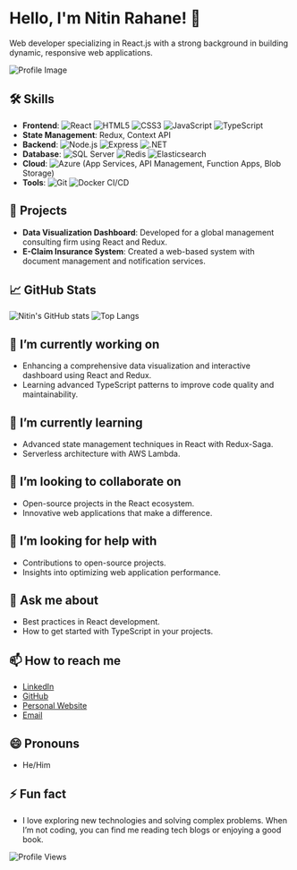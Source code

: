 # Hello, I'm Nitin Rahane! 👋

Web developer specializing in React.js with a strong background in building dynamic, responsive web applications.

![Profile Image](https://nitinrahane.com/logo1.png)

## 🛠️ Skills
- **Frontend**: ![React](https://img.shields.io/badge/React-61DAFB?logo=react&logoColor=white) ![HTML5](https://img.shields.io/badge/HTML5-E34F26?logo=html5&logoColor=white) ![CSS3](https://img.shields.io/badge/CSS3-1572B6?logo=css3&logoColor=white) ![JavaScript](https://img.shields.io/badge/JavaScript-F7DF1E?logo=javascript&logoColor=black) ![TypeScript](https://img.shields.io/badge/TypeScript-007ACC?logo=typescript&logoColor=white)
- **State Management**: Redux, Context API
- **Backend**: ![Node.js](https://img.shields.io/badge/Node.js-339933?logo=node.js&logoColor=white) ![Express](https://img.shields.io/badge/Express-000000?logo=express&logoColor=white) ![.NET](https://img.shields.io/badge/.NET-512BD4?logo=.net&logoColor=white)
- **Database**: ![SQL Server](https://img.shields.io/badge/SQL%20Server-CC2927?logo=microsoft-sql-server&logoColor=white) ![Redis](https://img.shields.io/badge/Redis-DC382D?logo=redis&logoColor=white) ![Elasticsearch](https://img.shields.io/badge/Elasticsearch-005571?logo=elasticsearch&logoColor=white)
- **Cloud**: ![Azure](https://img.shields.io/badge/Azure-0089D6?logo=microsoft-azure&logoColor=white) (App Services, API Management, Function Apps, Blob Storage)
- **Tools**: ![Git](https://img.shields.io/badge/Git-F05032?logo=git&logoColor=white) ![Docker](https://img.shields.io/badge/Docker-2496ED?logo=docker&logoColor=white) CI/CD

## 🌟 Projects
- **Data Visualization Dashboard**: Developed for a global management consulting firm using React and Redux.
- **E-Claim Insurance System**: Created a web-based system with document management and notification services.

## 📈 GitHub Stats
![Nitin's GitHub stats](https://github-readme-stats.vercel.app/api?username=nitinrahane&show_icons=true&theme=radical)
![Top Langs](https://github-readme-stats.vercel.app/api/top-langs/?username=nitinrahane&layout=compact)

## 🔭 I’m currently working on
- Enhancing a comprehensive data visualization and interactive dashboard using React and Redux.
- Learning advanced TypeScript patterns to improve code quality and maintainability.

## 🌱 I’m currently learning
- Advanced state management techniques in React with Redux-Saga.
- Serverless architecture with AWS Lambda.

## 👯 I’m looking to collaborate on
- Open-source projects in the React ecosystem.
- Innovative web applications that make a difference.

## 🤔 I’m looking for help with
- Contributions to open-source projects.
- Insights into optimizing web application performance.

## 💬 Ask me about
- Best practices in React development.
- How to get started with TypeScript in your projects.

## 📫 How to reach me
- [LinkedIn](https://www.linkedin.com/in/nitinrahane)
- [GitHub](https://github.com/nitinrahane)
- [Personal Website](https://nitinrahane.com)
- [Email](mailto:contact@nitinrahane.com)

## 😄 Pronouns
- He/Him

## ⚡ Fun fact
- I love exploring new technologies and solving complex problems. When I’m not coding, you can find me reading tech blogs or enjoying a good book.

![Profile Views](https://komarev.com/ghpvc/?username=nitinrahane)
